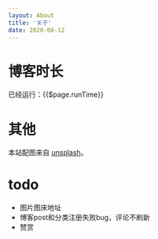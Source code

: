 ```yaml
---
layout: About
title: '关于'
date: 2020-08-12
---
```

# 博客时长
已经运行：{{$page.runTime}}

# 其他
本站配图来自 [unsplash](https://unsplash.com/)。

# todo
* 图片图床地址
* 博客post和分类注册失败bug，评论不刷新
* 赞赏